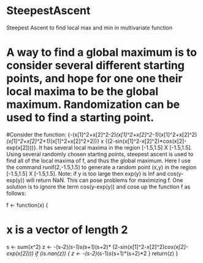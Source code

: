 # SteepestAscent
Steepest Ascent to find local max and min in multivariate function
# A way to find a global maximum is to consider several different starting points, and hope for one one their local maxima to be the global maximum. Randomization can be used to find a starting point. 
#Consider the function: {-(x[1]^2+x[2]^2-2)*(x[1]^2+x[2]^2-1)*(x[1]^2+x[2]^2)*(x[1]^2+x[2]^2+1)*(x[1]^2+x[2]^2+2))} x {(2-sin(x[1]^2-x[2]^2)*cos(x[2]-exp(x[2])))}.
It has several local maxima in the region [-1.5,1.5] X [-1.5,1.5]. Using several randomly chosen starting points, steepest ascent is used to find all of the local maxima of f, and thus the global maximum. Here I use the command runif(2,-1.5,1.5) to generate a random point (x,y) in the region [-1.5,1.5] X [-1.5,1.5]. 
Note: if y is too large then exp(y) is Inf and cos(y-exp(y)) will return NaN. This can pose problems for maximizing f. One solution is to ignore the term cos(y-exp(y)) and cose up the function f as follows:

f <- function(x) {
# x is a vector of length 2
s <- sum(x^2)
z <- -(s-2)*(s-1)*s*(s+1)*(s+2)* (2-sin(x[1]^2-x[2]^2)*cos(x[2]-exp(x[2])))
if (is.nan(z)) {
  z <- -(s-2)*(s-1)*s*(s+1)*(s+2)*2
  }
  return(z)
  }
